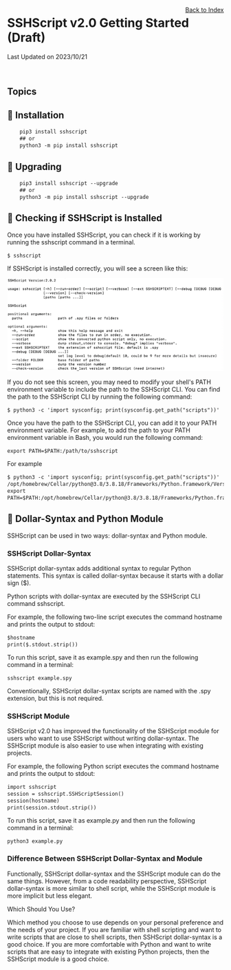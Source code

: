 # SSHScript v2.0 Getting Started (Draft)

Last Updated on 2023/10/21

<div style="text-align:right;position:relative;top:-140px"><a href="./index">Back to Index</a></div>

## Topics

## 🔵 Installation
```
    pip3 install sshscript
    ## or
    python3 -m pip install sshscript
```

## 🔵 Upgrading
```
    pip3 install sshscript --upgrade
    ## or
    python3 -m pip install sshscript --upgrade
```
    
## 🔵 <a name="check-installation"></a> Checking if SSHScript is Installed

Once you have installed SSHScript, you can check if it is working by running the sshscript command in a terminal.

```
$ sshscript
```

If SSHScript is installed correctly, you will see a screen like this:

![image](sshscriptcli.png)

If you do not see this screen, you may need to modify your shell's PATH environment variable to include the path to the SSHScript CLI. You can find the path to the SSHScript CLI by running the following command:

```
$ python3 -c 'import sysconfig; print(sysconfig.get_path("scripts"))'
```
Once you have the path to the SSHScript CLI, you can add it to your PATH environment variable. For example, to add the path to your PATH environment variable in Bash, you would run the following command:

```
export PATH=$PATH:/path/to/sshscript
```

For example
```
$ python3 -c 'import sysconfig; print(sysconfig.get_path("scripts"))'
/opt/homebrew/Cellar/python@3.8/3.8.18/Frameworks/Python.framework/Versions/3.8/bin
export PATH=$PATH:/opt/homebrew/Cellar/python@3.8/3.8.18/Frameworks/Python.framework/Versions/3.8/bin
```
## 🔵 <a name="check-works"></a>  Dollar-Syntax and Python Module

SSHScript can be used in two ways: dollar-syntax and Python module.

### SSHScript Dollar-Syntax

SSHScript dollar-syntax adds additional syntax to regular Python statements. This syntax is called dollar-syntax because it starts with a dollar sign ($).

Python scripts with dollar-syntax are executed by the SSHScript CLI command sshscript.

For example, the following two-line script executes the command hostname and prints the output to stdout:

```
$hostname
print($.stdout.strip())
```

To run this script, save it as example.spy and then run the following command in a terminal:

```
sshscript example.spy
```

Conventionally, SSHScript dollar-syntax scripts are named with the .spy extension, but this is not required.

### SSHScript Module

SSHScript v2.0 has improved the functionality of the SSHScript module for users who want to use SSHScript without writing dollar-syntax. The SSHScript module is also easier to use when integrating with existing projects.

For example, the following Python script executes the command hostname and prints the output to stdout:

```
import sshscript
session = sshscript.SSHScriptSession()
session(hostname)
print(session.stdout.strip())
```

To run this script, save it as example.py and then run the following command in a terminal:

```
python3 example.py
```

### Difference Between SSHScript Dollar-Syntax and Module

Functionally, SSHScript dollar-syntax and the SSHScript module can do the same things. However, from a code readability perspective, SSHScript dollar-syntax is more similar to shell script, while the SSHScript module is more implicit but less elegant.

Which Should You Use?

Which method you choose to use depends on your personal preference and the needs of your project. If you are familiar with shell scripting and want to write scripts that are close to shell scripts, then SSHScript dollar-syntax is a good choice. If you are more comfortable with Python and want to write scripts that are easy to integrate with existing Python projects, then the SSHScript module is a good choice.
